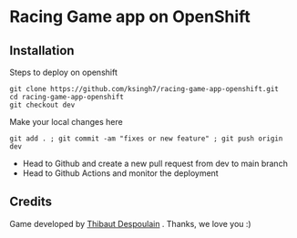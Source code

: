 Racing Game app on OpenShift
========================
## Installation
Steps to deploy on openshift

```
git clone https://github.com/ksingh7/racing-game-app-openshift.git
cd racing-game-app-openshift
git checkout dev
```
Make your local changes here 
```
git add . ; git commit -am "fixes or new feature" ; git push origin dev
```
- Head to Github and create a new pull request from dev to main branch
- Head to Github Actions and monitor the deployment

## Credits
Game developed by [Thibaut Despoulain](http://bkcore.com) . Thanks, we love you :)